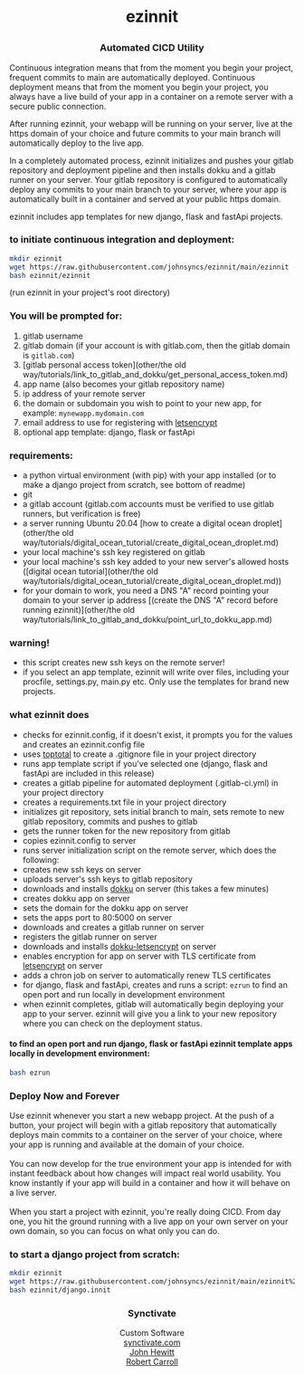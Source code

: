 # <p align="center">ezinnit
### <p align="center">Automated CICD Utility</p>

Continuous integration means that from the moment you begin your project, 
frequent commits to main are automatically deployed.
Continuous deployment means that from the moment you begin your project, 
you always have a live build of your app in a container on a remote server 
with a secure public connection.

After running ezinnit, your webapp will be running on your server, live at the https domain of your choice and future commits to your main branch will automatically deploy to the live app.

In a completely automated process, ezinnit initializes and pushes your gitlab repository and deployment pipeline and then installs dokku and a gitlab runner on your server. 
Your gitlab repository is configured to 
automatically deploy any commits to your main branch
to your server, where your app is automatically built in a container 
and served at your public https domain.

ezinnit includes app templates for new django, flask and fastApi projects.

### to initiate continuous integration and deployment:
```bash
mkdir ezinnit
wget https://raw.githubusercontent.com/johnsyncs/ezinnit/main/ezinnit -P ezinnit
bash ezinnit/ezinnit
```
(run ezinnit in your project's root directory)




### You will be prompted for:
1. gitlab username
2. gitlab domain (if your account is with gitlab.com, then the gitlab domain is `gitlab.com`)
3. [gitlab personal access token](other/the old way/tutorials/link_to_gitlab_and_dokku/get_personal_access_token.md)
4. app name (also becomes your gitlab repository name)
5. ip address of your remote server
6. the domain or subdomain you wish to point to your new app, for example: `mynewapp.mydomain.com`
7. email address to use for registering with [letsencrypt](https://letsencrypt.org/)
8. optional app template: django, flask or fastApi

### requirements:
* a python virtual environment (with pip) with your app installed (or to make a django project from scratch, see bottom of readme)
* git
* a gitlab account (gitlab.com accounts must be verified to use gitlab runners, but verification is free)
* a server running Ubuntu 20.04 [how to create a digital ocean droplet](other/the old way/tutorials/digital_ocean_tutorial/create_digital_ocean_droplet.md)
* your local machine's ssh key registered on gitlab
* your local machine's ssh key added to your new server's allowed hosts ([digital ocean tutorial](other/the old way/tutorials/digital_ocean_tutorial/create_digital_ocean_droplet.md))
* for your domain to work, you need a DNS \"A\" record pointing your domain to your server ip address [(create the DNS \"A\" record before running ezinnit)](other/the old way/tutorials/link_to_gitlab_and_dokku/point_url_to_dokku_app.md)

### warning!
* this script creates new ssh keys on the remote server!
* if you select an app template, ezinnit will write over files, including your procfile, settings.py, main.py etc. Only use the templates for brand new projects.

### what ezinnit does
* checks for ezinnit.config, if it doesn't exist, it prompts you for the values and creates an ezinnit.config file
* uses [toptotal](https://www.toptal.com/developers/gitignore) to create a .gitignore file in your project directory
* runs app template script if you've selected one (django, flask and fastApi are included in this release)
* creates a gitlab pipeline for automated deployment (.gitlab-ci.yml) in your project directory
* creates a requirements.txt file in your project directory
* initializes git repository, sets initial branch to main, sets remote to new gitlab repository, commits and pushes to gitlab
* gets the runner token for the new repository from gitlab
* copies ezinnit.config to server
* runs server initialization script on the remote server, which does the following:
* creates new ssh keys on server
* uploads server's ssh keys to gitlab repository
* downloads and installs [dokku](https://dokku.com/) on server (this takes a few minutes)
* creates dokku app on server 
* sets the domain for the dokku app on server
* sets the apps port to 80:5000 on server
* downloads and creates a gitlab runner on server
* registers the gitlab runner on server
* downloads and installs [dokku-letsencrypt](https://github.com/dokku/dokku-letsencrypt) on server
* enables encryption for app on server with TLS certificate from [letsencrypt](https://letsencrypt.org/) on server
* adds a chron job on server to automatically renew TLS certificates
* for django, flask and fastApi, creates and runs a script: `ezrun` to find an open port and run locally in development environment
* when ezinnit completes, gitlab will automatically begin deploying your app to your server. ezinnit will give you a link to your new repository where you can check on the deployment status.

#### to find an open port and run django, flask or fastApi ezinnit template apps locally in development environment:
```bash
bash ezrun
```

### Deploy Now and Forever
 
Use ezinnit whenever you start a new webapp project. At the push of a button, your project will begin with a gitlab repository that automatically deploys main commits to a container on the server of your choice, where your app is running and available at the domain of your choice.
<br><br>You can now develop for the true environment your app is intended for with instant feedback about how changes will impact real world usability. You know instantly if your app will build in a container and how it will behave on a live server.
<br><br> When you start a project with ezinnit, you're really doing CICD. From day one, you hit the ground running with a live app on your own server on your own domain, so you can focus on what only you can do.
### to start a django project from scratch:

```bash
mkdir ezinnit
wget https://raw.githubusercontent.com/johnsyncs/ezinnit/main/ezinnit%20template%20scripts/django.innit -P ezinnit
bash ezinnit/django.innit
```

### <p align="center">Synctivate
<p align="center">Custom Software
<br><a href="https://synctivate">synctivate.com</a>
<br><a href="https://github.com/johnhewi">John Hewitt</a>
<br><a href="https://github.com/robswc">Robert Carroll</a>

